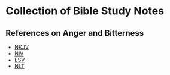 # Collection of Bible Study Notes

## References on Anger and Bitterness
* [NKJV](https://github.com/wccalvin/BibleStudy/blob/master/StudyNotesOnAnger_NKJV.md)
* [NIV](https://github.com/wccalvin/BibleStudy/blob/master/StudyNotesOnAnger_NIV.md)
* [ESV](https://github.com/wccalvin/BibleStudy/blob/master/StudyNotesOnAnger_ESV.md)
* [NLT](https://github.com/wccalvin/BibleStudy/blob/master/StudyNotesOnAnger_NLT.md)
